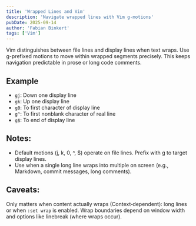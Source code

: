 ```yaml
---
title: 'Wrapped Lines and Vim'
description: 'Navigate wrapped lines with Vim g-motions'
pubDate: 2025-09-14
author: 'Fabian Binkert'
tags: ['Vim']
---
```


Vim distinguishes between file lines and display lines when text wraps. Use g-prefixed motions to move within wrapped segments precisely. This keeps navigation predictable in prose or long code comments.

## Example

- `gj`: Down one display line
- `gk`: Up one display line
- `g0`: To first character of display line
- `g^`: To first nonblank character of real line
- `g$`: To end of display line

## Notes:
- Default motions (j, k, 0, ^, $) operate on file lines. Prefix with g to target display lines.
- Use when a single long line wraps into multiple on screen (e.g., Markdown, commit messages, long comments).

## Caveats:
Only matters when content actually wraps (Context‑dependent): long lines or when `:set wrap` is enabled.
Wrap boundaries depend on window width and options like linebreak (where wraps occur).

